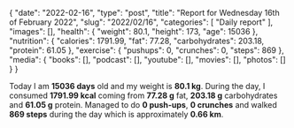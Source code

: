 {
    "date": "2022-02-16",
    "type": "post",
    "title": "Report for Wednesday 16th of February 2022",
    "slug": "2022\/02\/16",
    "categories": [
        "Daily report"
    ],
    "images": [],
    "health": {
        "weight": 80.1,
        "height": 173,
        "age": 15036
    },
    "nutrition": {
        "calories": 1791.99,
        "fat": 77.28,
        "carbohydrates": 203.18,
        "protein": 61.05
    },
    "exercise": {
        "pushups": 0,
        "crunches": 0,
        "steps": 869
    },
    "media": {
        "books": [],
        "podcast": [],
        "youtube": [],
        "movies": [],
        "photos": []
    }
}

Today I am <strong>15036 days</strong> old and my weight is <strong>80.1 kg</strong>. During the day, I consumed <strong>1791.99 kcal</strong> coming from <strong>77.28 g</strong> fat, <strong>203.18 g</strong> carbohydrates and <strong>61.05 g</strong> protein. Managed to do <strong>0 push-ups</strong>, <strong>0 crunches</strong> and walked <strong>869 steps</strong> during the day which is approximately <strong>0.66 km</strong>.